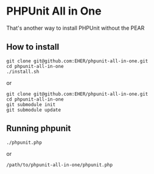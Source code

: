 # PHPUnit All in One

That's another way to install PHPUnit without the PEAR


## How to install

	git clone git@github.com:EHER/phpunit-all-in-one.git
	cd phpunit-all-in-one
	./install.sh

or

	git clone git@github.com:EHER/phpunit-all-in-one.git
	cd phpunit-all-in-one
	git submodule init
	git submodule update


## Running phpunit 

	./phpunit.php

or

	/path/to/phpunit-all-in-one/phpunit.php
